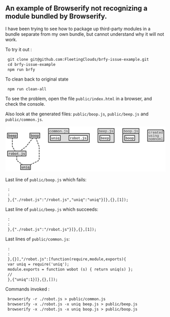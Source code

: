## An example of Browserify not recognizing a module bundled by Browserify.

I have been trying to see how to package up third-party modules in a bundle separate from my own bundle, but cannot understand why it will not work.

To try it out :

     git clone git@github.com:FleetingClouds/brfy-issue-example.git
     cd brfy-issue-example
     npm run brfy
     
To clean back to original state

     npm run clean-all

To see the problem, open the file  `public/index.html`  in a browser, and check the console.

Also look at the generated files: `public/boop.js`, `public/beep.js` and  `public/common.js`.

![File Structure](https://raw.githubusercontent.com/FleetingClouds/brfy-issue-example/master/uml.png)

Last line of `public/boop.js` which fails:

     :
     :
     },{"./robot.js":"/robot.js","uniq":"uniq"}]},{},[1]);

Last line of `public/beep.js` which succeeds:

     :
     :
     },{"./robot.js":"/robot.js"}]},{},[1]);

Last lines of `public/common.js`:

     :
     :
     },{}],"/robot.js":[function(require,module,exports){
     var uniq = require('uniq');
     module.exports = function wobot (s) { return uniq(s) };
     //
     },{"uniq":1}]},{},[]);
     
Commands invoked :

     browserify -r ./robot.js > public/common.js
     browserify -x ./robot.js -x uniq beep.js > public/beep.js
     browserify -x ./robot.js -x uniq boop.js > public/boop.js

